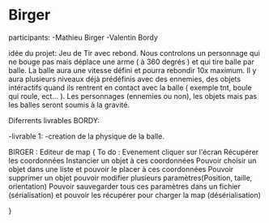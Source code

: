 # Birger

participants: 
-Mathieu Birger
-Valentin Bordy


idée du projet: 
Jeu de Tir avec rebond. Nous controlons un personnage qui ne bouge pas mais déplace une arme ( à 360 degrés ) et qui tire balle par balle.
La balle aura une vitesse défini et pourra rebondir 10x maximum.
Il y aura plusieurs niveaux déjà prédéfinis avec des ennemies, des objets intéractifs quand ils rentrent en contact avec la balle ( exemple tnt, boule qui roule, ect... ).
Les personnages (ennemies ou non), les objets mais pas les balles seront soumis à la gravité. 


Diferrents livrables BORDY:

  -livrable 1:
    -creation de la physique de la balle.

BIRGER :
Editeur de map {
To do : 
Evenement cliquer sur l'écran
Récupérer les coordonnées
Instancier un objet à ces coordonnées
Pouvoir choisir un objet dans une liste et pouvoir le placer à ces coordonnées
Pouvoir supprimer un objet
pouvoir modifier plusieurs paramètres(Position, taille, orientation)
Pouvoir sauvegarder tous ces paramètres dans un fichier (sérialisation)
et pouvoir les récupérer pour charger la map (désérialisation)

}
